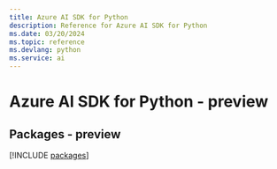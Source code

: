 ```yaml
---
title: Azure AI SDK for Python
description: Reference for Azure AI SDK for Python
ms.date: 03/20/2024
ms.topic: reference
ms.devlang: python
ms.service: ai
---
```

# Azure AI SDK for Python - preview
## Packages - preview
[!INCLUDE [packages](ai-index.md)]